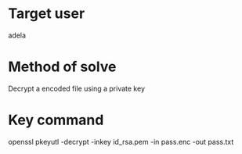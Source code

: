 # Target user
adela
# Method of solve
Decrypt a encoded file using a private key
# Key command
openssl pkeyutl -decrypt -inkey id_rsa.pem -in pass.enc -out pass.txt
